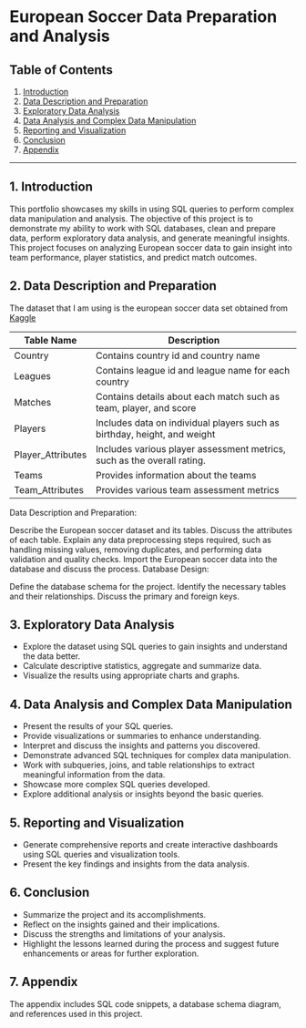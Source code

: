 # European Soccer Data Preparation and Analysis

## Table of Contents

1. [Introduction](#1-introduction)
2. [Data Description and Preparation](#2-data-description-and-preparation)
3. [Exploratory Data Analysis](#3-exploratory-data-analysis)
4. [Data Analysis and Complex Data Manipulation](#data-analysis-and-complex-data-manipulation)
5. [Reporting and Visualization](#reporting-and-visualization)
6. [Conclusion](#conclusion)
7. [Appendix](#appendix)

---

## 1. Introduction

This portfolio showcases my skills in using SQL queries to perform complex data manipulation and analysis. The objective of this project is to demonstrate my ability to work with SQL databases, clean and prepare data, perform exploratory data analysis, and generate meaningful insights. 
This project focuses on analyzing European soccer data to gain insight into team performance, player statistics, and predict match outcomes.

## 2. Data Description and Preparation
The dataset that I am using is the european soccer data set obtained from [Kaggle](https://www.kaggle.com/datasets/hugomathien/soccer)

| Table Name         | Description                                      |
|--------------------|--------------------------------------------------|
| Country            | Contains country id  and country name |
| Leagues            | Contains league id and league name for each country |
| Matches            | Contains details about each match such as team, player, and score |
| Players            | Includes data on individual players such as birthday, height, and weight |
| Player_Attributes  | Includes various player assessment metrics, such as the overall rating. |
| Teams              | Provides information about the teams |
| Team_Attributes    | Provides various team assessment metrics |

Data Description and Preparation:

Describe the European soccer dataset and its tables.
Discuss the attributes of each table.
Explain any data preprocessing steps required, such as handling missing values, removing duplicates, and performing data validation and quality checks.
Import the European soccer data into the database and discuss the process.
Database Design:

Define the database schema for the project.
Identify the necessary tables and their relationships.
Discuss the primary and foreign keys.

## 3. Exploratory Data Analysis
- Explore the dataset using SQL queries to gain insights and understand the data better.
- Calculate descriptive statistics, aggregate and summarize data.
- Visualize the results using appropriate charts and graphs.

## 4. Data Analysis and Complex Data Manipulation
- Present the results of your SQL queries.
- Provide visualizations or summaries to enhance understanding.
- Interpret and discuss the insights and patterns you discovered.
- Demonstrate advanced SQL techniques for complex data manipulation.
- Work with subqueries, joins, and table relationships to extract meaningful information from the data.
- Showcase more complex SQL queries developed.
- Explore additional analysis or insights beyond the basic queries.

## 5. Reporting and Visualization
- Generate comprehensive reports and create interactive dashboards using SQL queries and visualization tools.
- Present the key findings and insights from the data analysis.

## 6. Conclusion
- Summarize the project and its accomplishments.
- Reflect on the insights gained and their implications.
- Discuss the strengths and limitations of your analysis.
- Highlight the lessons learned during the process and suggest future enhancements or areas for further exploration.


## 7. Appendix

The appendix includes SQL code snippets, a database schema diagram, and references used in this project.






